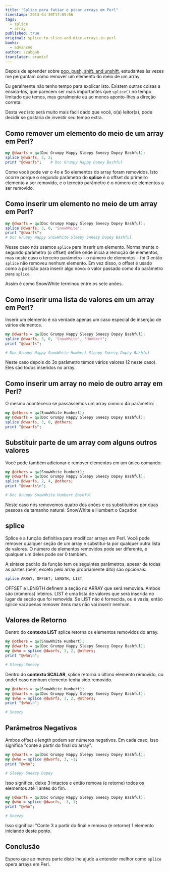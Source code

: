 ```yaml
---
title: "Splice para fatiar e picar arrays em Perl"
timestamp: 2013-04-30T17:05:56
tags:
  - splice
  - array
published: true
original: splice-to-slice-and-dice-arrays-in-perl
books:
  - advanced
author: szabgab
translator: aramisf
---
```



Depois de aprender sobre <a href="https://perlmaven.com/manipulating-perl-arrays">pop, push, shift,
and unshift</a>, estudantes às vezes me perguntam como remover um elemento do
meio de um array.

Eu geralmente não tenho tempo para explicar isto. Existem outras coisas a
ensina-los, que parecem ser mais importantes que `splice()` no tempo
limitado que temos, mas geralmente eu ao menos aponto-lhes a direção correta.

Desta vez isto será muito mais fácil dado que você, o(a) leitor(a), pode decidir se
gostaria de investir seu tempo extra.


## Como remover um elemento do meio de um array em Perl?

```perl
my @dwarfs = qw(Doc Grumpy Happy Sleepy Sneezy Dopey Bashful);
splice @dwarfs, 3, 2;
print "@dwarfs";    # Doc Grumpy Happy Dopey Bashful
```

Como você pode ver o 4o e 5o elementos do array foram removidos.
Isto ocorre porque o segundo parâmetro do <b>splice</b> é o offset do primeiro
elemento a ser removido, e o terceiro parâmetro é o número de elementos a ser
removido.

## Como inserir um elemento no meio de  um array em Perl?

```perl
my @dwarfs = qw(Doc Grumpy Happy Sleepy Sneezy Dopey Bashful);
splice @dwarfs, 3, 0, 'SnowWhite';
print "@dwarfs";
# Doc Grumpy Happy SnowWhite Sleepy Sneezy Dopey Bashful
```

Nesse caso nós usamos `splice` para inserir um elemento.
Normalmente o segundo parâmetro (o offset) define onde inicia a remoção de
elementos, mas neste caso o terceiro parâmetro - o número de elementos - foi 0
então `splice` não removeu nenhum elemento. Em vez disso, o offset é
usado como a posição para inserir algo novo: o valor passado como 4o parâmetro
para `splice`.

Assim é como SnowWhite terminou entre os sete anões.

## Como inserir uma lista de valores em um array em Perl?

Inserir um elemento é na verdade apenas um caso especial de inserção de vários
elementos.

```perl
my @dwarfs = qw(Doc Grumpy Happy Sleepy Sneezy Dopey Bashful);
splice @dwarfs, 3, 0, 'SnowWhite', 'Humbert';
print "@dwarfs";

# Doc Grumpy Happy SnowWhite Humbert Sleepy Sneezy Dopey Bashful
```

Neste caso depois do 3o parâmetro temos vários valores (2 neste caso).
Eles são todos inseridos no array.

## Como inserir um array no meio de outro array em Perl?

O mesmo aconteceria se passássemos um array como o 4o parâmetro:

```perl
my @others = qw(SnowWhite Humbert);
my @dwarfs = qw(Doc Grumpy Happy Sleepy Sneezy Dopey Bashful);
splice @dwarfs, 3, 0, @others;
print "@dwarfs";
```


## Substituir parte de um array com alguns outros valores

Você pode também adicionar e remover elementos em um único comando:

```perl
my @others = qw(SnowWhite Humbert);
my @dwarfs = qw(Doc Grumpy Happy Sleepy Sneezy Dopey Bashful);
splice @dwarfs, 2, 4, @others;
print "@dwarfs\n";

# Doc Grumpy SnowWhite Humbert Bashful
```

Neste caso nós removemos quatro dos anões e os substituimos por duas pessoas
de tamanho natural: SnowWhite e Humbert o Caçador.

## splice

Splice é a função definitiva para modificar arrays em Perl.
Você pode remover qualquer seção de um array e substitui-la por qualquer outra
lista de valores.
O número de elementos removidos pode ser diferente, e qualquer um deles pode
ser 0 também.

A sintaxe padrão da função tem os seguintes parâmetros, apesar de todas as
partes (bem, exceto pelo array propriamente dito) são opcionais:

```perl
splice ARRAY, OFFSET, LENGTH, LIST
```

OFFSET e LENGTH definem a seção no ARRAY que será removida.
Ambos são (números) inteiros. LIST é uma lista de valores que será inserida no lugar da
seção que foi removida. Se LIST não é fornecida, ou é vazia, então splice vai
apenas remover itens mas não vai inserir nenhum.

## Valores de Retorno

Dentro do <b>contexto LIST</b> splice retorna os elementos removidos do
array.

```perl
my @others = qw(SnowWhite Humbert);
my @dwarfs = qw(Doc Grumpy Happy Sleepy Sneezy Dopey Bashful);
my @who = splice @dwarfs, 3, 2, @others;
print "@who\n";

# Sleepy Sneezy
```

Dentro do <b>contexto SCALAR</b>, splice retorna o último elemento removido,
ou undef caso nenhum elemento tenha sido removido.

```perl
my @others = qw(SnowWhite Humbert);
my @dwarfs = qw(Doc Grumpy Happy Sleepy Sneezy Dopey Bashful);
my $who = splice @dwarfs, 3, 2, @others;
print "$who\n";

# Sneezy
```

## Parâmetros Negativos

Ambos offset e length podem ser números negativos. Em cada caso, isso
significa "conte a partir do final do array".

```perl
my @dwarfs = qw(Doc Grumpy Happy Sleepy Sneezy Dopey Bashful);
my @who = splice @dwarfs, 3, -1;
print "@who";

# Sleepy Sneezy Dopey
```

Isso significa, deixe 3 intactos e então remova (e retorne) todos os elementos
até 1 antes do fim.

```perl
my @dwarfs = qw(Doc Grumpy Happy Sleepy Sneezy Dopey Bashful);
my @who = splice @dwarfs, -3, 1;
print "@who";

# Sneezy
```

Isso significa: "Conte 3 a partir do final e remova (e retorne) 1 elemento
iniciando deste ponto.

## Conclusão

Espero que ao menos parte disto lhe ajude a entender melhor como
`splice` opera arrays em Perl.
